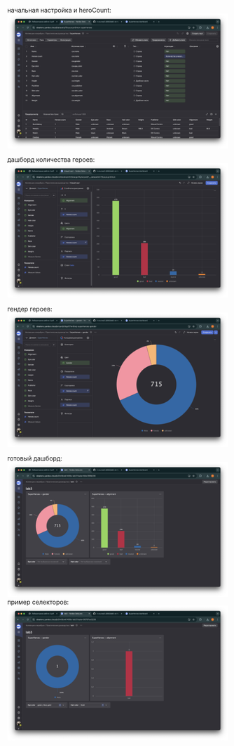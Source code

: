 начальная настройка и heroCount:
![](images/imagereadme.png)

дашборд количества героев:
![](images/imagereadme-1.png)

гендер героев:
![](images/imagereadme-2.png)

готовый дашборд:
![](images/imagereadme-3.png)
пример селекторов:
![](images/imagereadme-4.png)
